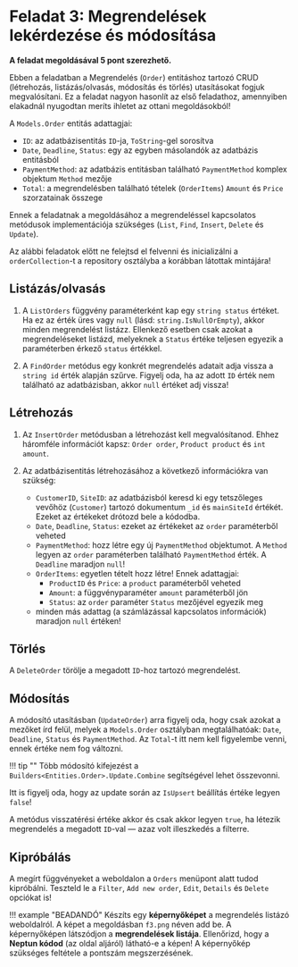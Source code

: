# Feladat 3: Megrendelések lekérdezése és módosítása

**A feladat megoldásával 5 pont szerezhető.**

Ebben a feladatban a Megrendelés (`Order`) entitáshoz tartozó CRUD (létrehozás, listázás/olvasás, módosítás és törlés) utasításokat fogjuk megvalósítani. Ez a feladat nagyon hasonlít az első feladathoz, amennyiben elakadnál nyugodtan meríts ihletet az ottani megoldásokból!

A `Models.Order` entitás adattagjai:

- `ID`: az adatbázisentitás `ID`-ja, `ToString`-gel sorosítva
- `Date`, `Deadline`, `Status`: egy az egyben másolandók az adatbázis entitásból
- `PaymentMethod`: az adatbázis entitásban található `PaymentMethod` komplex objektum `Method` mezője
- `Total`: a megrendelésben található tételek (`OrderItems`) `Amount` és `Price` szorzatainak összege

Ennek a feladatnak a megoldásához a megrendeléssel kapcsolatos metódusok implementációja szükséges (`List`, `Find`, `Insert`, `Delete` és `Update`).

Az alábbi feladatok előtt ne felejtsd el felvenni és inicializálni a `orderCollection`-t a repository osztályba a korábban látottak mintájára!

## Listázás/olvasás

1. A `ListOrders` függvény paraméterként kap egy `string status` értéket. Ha ez az érték üres vagy `null` (lásd: `string.IsNullOrEmpty`), akkor minden megrendelést listázz. Ellenkező esetben csak azokat a megrendeléseket listázd, melyeknek a `Status` értéke teljesen egyezik a paraméterben érkező `status` értékkel.

1. A `FindOrder` metódus egy konkrét megrendelés adatait adja vissza a `string id` érték alapján szűrve. Figyelj oda, ha az adott `ID` érték nem található az adatbázisban, akkor `null` értéket adj vissza!

## Létrehozás

1. Az `InsertOrder` metódusban a létrehozást kell megvalósítanod. Ehhez háromféle információt kapsz: `Order order`, `Product product` és `int amount`.

1. Az adatbázisentitás létrehozásához a következő információkra van szükség:

    - `CustomerID`, `SiteID`: az adatbázisból keresd ki egy tetszőleges vevőhöz (`Customer`) tartozó dokumentum `_id` és `mainSiteId` értékét. Ezeket az értékeket drótozd bele a kódodba.
    - `Date`, `Deadline`, `Status`: ezeket az értékeket az `order` paraméterből veheted
    - `PaymentMethod`: hozz létre egy új `PaymentMethod` objektumot. A `Method` legyen az `order` paraméterben található `PaymentMethod` érték. A `Deadline` maradjon `null`!
    - `OrderItems`: egyetlen tételt hozz létre! Ennek adattagjai:
        - `ProductID` és `Price`: a `product` paraméterből veheted
        - `Amount`: a függvényparaméter `amount` paraméterből jön
        - `Status`: az `order` paraméter `Status` mezőjével egyezik meg
    - minden más adattag (a számlázással kapcsolatos információk) maradjon `null` értéken!

## Törlés

A `DeleteOrder` törölje a megadott `ID`-hoz tartozó megrendelést.

## Módosítás

A módosító utasításban (`UpdateOrder`) arra figyelj oda, hogy csak azokat a mezőket írd felül, melyek a `Models.Order` osztályban megtalálhatóak: `Date`, `Deadline`, `Status` és `PaymentMethod`. Az `Total`-t itt nem kell figyelembe venni, ennek értéke nem fog változni.

!!! tip ""
    Több módosító kifejezést a `Builders<Entities.Order>.Update.Combine` segítségével lehet összevonni.

Itt is figyelj oda, hogy az update során az `IsUpsert` beállítás értéke legyen `false`!

A metódus visszatérési értéke akkor és csak akkor legyen `true`, ha létezik megrendelés a megadott `ID`-val — azaz volt illeszkedés a filterre.

## Kipróbálás

A megírt függvényeket a weboldalon a `Orders` menüpont alatt tudod kipróbálni. Teszteld le a `Filter`, `Add new order`, `Edit`, `Details` és `Delete` opciókat is!

!!! example "BEADANDÓ"
    Készíts egy **képernyőképet** a megrendelés listázó weboldalról. A képet a megoldásban `f3.png` néven add be. A képernyőképen látszódjon a **megrendelések listája**. Ellenőrizd, hogy a **Neptun kódod** (az oldal aljáról) látható-e a képen! A képernyőkép szükséges feltétele a pontszám megszerzésének.
